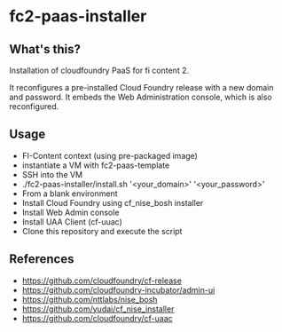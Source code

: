 fc2-paas-installer
==================

## What's this? 
Installation of cloudfoundry PaaS for fi content 2.

It reconfigures a pre-installed Cloud Foundry release with a new domain and password. It embeds the Web Administration console, which is also reconfigured.

## Usage
 * FI-Content context (using pre-packaged image)
  * instantiate a VM with fc2-paas-template
  * SSH into the VM
  * ./fc2-paas-installer/install.sh '\<your_domain\>' '\<your_password\>'
 * From a blank environment
  * Install Cloud Foundry using cf_nise_bosh installer
  * Install Web Admin console
  * Install UAA Client (cf-uuac)
  * Clone this repository and execute the script

## References
 * https://github.com/cloudfoundry/cf-release
 * https://github.com/cloudfoundry-incubator/admin-ui
 * https://github.com/nttlabs/nise_bosh
 * https://github.com/yudai/cf_nise_installer
 * https://github.com/cloudfoundry/cf-uaac


